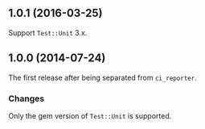 ## 1.0.1 (2016-03-25)

Support `Test::Unit` 3.x.

## 1.0.0 (2014-07-24)

The first release after being separated from `ci_reporter`.

### Changes

Only the gem version of `Test::Unit` is supported.
